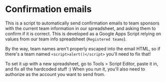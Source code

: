 # Confirmation emails

This is a script to automatically send confirmation emails to team sponsors
with the current team information in our spreadsheet, and asking them to
confirm if it is correct. This is developed as a Google Apps Script relying
on values from our team info spreadsheet (`Registered teams`).

By the way, team names aren't properly escaped into the email HTML, so if
there's a team named `<script>alert()</script>` you'll need to fix that!

To set it up with a new spreadsheet, go to Tools > Script Editor, paste it in,
and fix all the hardcoded stuff :) When you run it, you'll also need to
authorize as the account you want to send from.

